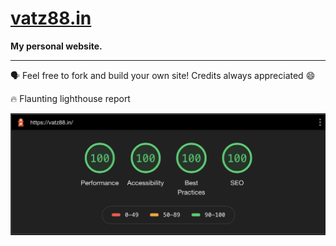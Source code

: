 # [vatz88.in](https://vatz88.in)

**My personal website.**

---

:speaking_head: Feel free to fork and build your own site! Credits always appreciated :smile:

:fire: Flaunting lighthouse report

![Lighthouse audit report](/public/lighthouse-report.png)

